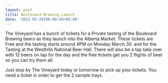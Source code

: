 ```yaml
---
layout: post
title: Boulevard Brewing Launch
date: '2015-03-28T00:00:00+00:00'
---
```

<p>The Vineyard has a bunch of tickets for a Private tasting of the Boulevard Brewing beers as they launch into the Alberta Market. These tickets are Free and the tasting starts around 4PM on Monday March 30. and for the Tasting at the Westhills National Beer Hall. There will also be a tap take over with 12 beers on tap for the day and the free tickets get you 2 flights of beer so you can try them all.</p><p>Just stop by The Vineyard today or tomorrow to pick up your tickets. You need a ticket in order to get the 2 sample trays.</p>
